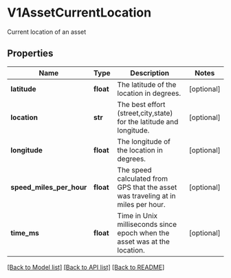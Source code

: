 # V1AssetCurrentLocation

Current location of an asset
## Properties
Name | Type | Description | Notes
------------ | ------------- | ------------- | -------------
**latitude** | **float** | The latitude of the location in degrees. | [optional] 
**location** | **str** | The best effort (street,city,state) for the latitude and longitude. | [optional] 
**longitude** | **float** | The longitude of the location in degrees. | [optional] 
**speed_miles_per_hour** | **float** | The speed calculated from GPS that the asset was traveling at in miles per hour. | [optional] 
**time_ms** | **float** | Time in Unix milliseconds since epoch when the asset was at the location. | [optional] 

[[Back to Model list]](../README.md#documentation-for-models) [[Back to API list]](../README.md#documentation-for-api-endpoints) [[Back to README]](../README.md)


